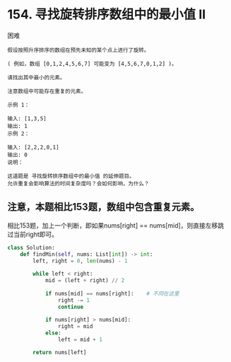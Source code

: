 # 154. 寻找旋转排序数组中的最小值 II

困难

```
假设按照升序排序的数组在预先未知的某个点上进行了旋转。

( 例如，数组 [0,1,2,4,5,6,7] 可能变为 [4,5,6,7,0,1,2] )。

请找出其中最小的元素。

注意数组中可能存在重复的元素。

示例 1：

输入: [1,3,5]
输出: 1
示例 2：

输入: [2,2,2,0,1]
输出: 0
说明：

这道题是 寻找旋转排序数组中的最小值 的延伸题目。
允许重复会影响算法的时间复杂度吗？会如何影响，为什么？
```

## 注意，本题相比153题，数组中包含重复元素。

相比153题，加上一个判断，即如果nums[right] == nums[mid]，则直接左移跳过当前right即可。



```python
class Solution:
    def findMin(self, nums: List[int]) -> int:
        left, right = 0, len(nums) - 1
        
        while left < right:
            mid = (left + right) // 2
            
            if nums[mid] == nums[right]:	# 不同在这里
                right -= 1
                continue
            
            if nums[right] > nums[mid]:
                right = mid
            else:
                left = mid + 1

        return nums[left]

```


